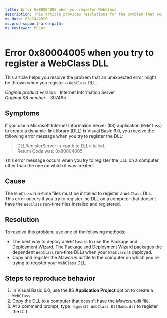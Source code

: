 ```yaml
---
title: Error 0x80004005 when you register WebClass
description: This article provides resolutions for the problem that occurs when you try to register the DLL on a computer.
ms.date: 03/24/2020
ms.prod-support-area-path: 
ms.reviewer: MCLAY
---
```

# Error 0x80004005 when you try to register a WebClass DLL

This article helps you resolve the problem that an unexpected error might be thrown when you register a `WebClass` DLL.

_Original product version:_ &nbsp;  Internet Information Server  
_Original KB number:_ &nbsp; 307495

## Symptoms

If you use a Microsoft Internet Information Server (IIS) application (`WebClass`) to create a dynamic-link library (DLL) in Visual Basic 6.0, you receive the following error message when you try to register the DLL:

> DLLRegisterServer in \<path to DLL> failed.  
> Return Code was: 0x80004005

This error message occurs when you try to register the DLL on a computer other than the one on which it was created.

## Cause

The `WebClass` run-time files must be installed to register a `WebClass` DLL. This error occurs if you try to register the DLL on a computer that doesn't have the `WebClass` run-time files installed and registered.

## Resolution

To resolve this problem, use one of the following methods:

- The best way to deploy a `WebClass` is to use the Package and Deployment Wizard. The Package and Deployment Wizard packages the dependent `WebClass` run-time DLLs when your `WebClass` is deployed.
- Copy and register the *Mswcrun.dll* file to the computer on which you're trying to register your `WebClass` DLL.

## Steps to reproduce behavior

1. In Visual Basic 6.0, use the IIS **Application Project** option to create a `WebClass`.
2. Copy the DLL to a computer that doesn't have the *Mswcrun.dll* file.
3. At a command prompt, type `regsvr32 WebClass DllName.dll` to register the DLL.
